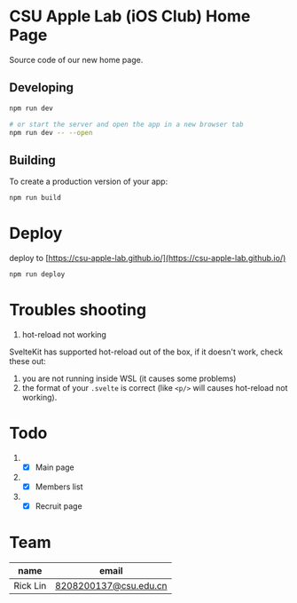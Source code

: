 # CSU Apple Lab (iOS Club) Home Page

Source code of our new home page.

## Developing

```bash
npm run dev

# or start the server and open the app in a new browser tab
npm run dev -- --open
```

## Building

To create a production version of your app:

```bash
npm run build
```

# Deploy

deploy to [https://csu-apple-lab.github.io/](https://csu-apple-lab.github.io/)

```bash
npm run deploy
```

# Troubles shooting

1. hot-reload not working

SvelteKit has supported hot-reload out of the box, if it doesn't work, check these out:

1. you are not running inside WSL (it causes some problems)
2. the format of your `.svelte` is correct (like `<p/>` will causes hot-reload not working).

# Todo

1. - [x] Main page
2. - [x] Members list
3. - [x] Recruit page

# Team

| name     | email                 |
| -------- | --------------------- |
| Rick Lin | 8208200137@csu.edu.cn |
